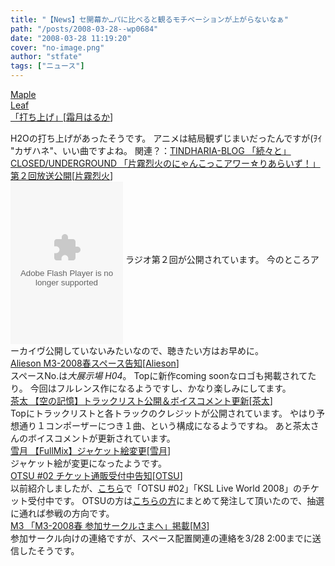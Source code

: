 ```yaml
---
title: "【News】セ開幕か…パに比べると観るモチベーションが上がらないなぁ"
path: "/posts/2008-03-28--wp0684"
date: "2008-03-28 11:19:20"
cover: "no-image.png"
author: "stfate"
tags: ["ニュース"]
---
```


<style type="text/css">
<!--
p {white-space: pre-wrap};
-->
</style>

<a class="topics" href="http://shimotsukin.jugem.jp/" target="_blank">Maple Leaf 「打ち上げ」</a><span class="junre">[<a href="http://shimotsukin.com/" target="_blank">霜月はるか</a>]</span>
<div class="news">H2Oの打ち上げがあったそうです。
アニメは結局観ずじまいだったんですが(ｦｲ "カザハネ"、いい曲ですよね。
関連？：<a href="http://tindharia.jugem.jp/" target="_blank">TINDHARIA-BLOG 「続々と」</a></div>
<a class="topics" href="http://rekka.jp/radio/" target="_blank">CLOSED/UNDERGROUND 「片霧烈火のにゃんこっこアワー☆りあらいず！」第２回放送公開</a><span class="junre">[<a href="http://rekka.jp/" target="_blank">片霧烈火</a>]</span>
<div class="news"><object classid="clsid:d27cdb6e-ae6d-11cf-96b8-444553540000" codebase="http://fpdownload.macromedia.com/pub/shockwave/cabs/flash/swflash.cab#version=8,0,0,0" width="180" height="260" id="nyancocco_oh_jesus" align="middle"><param name="allowScriptAccess" value="sameDomain" /><param name="movie" value="http://rekka.jp/radio/nyancompo/nyancocco_oh_jesus.swf" /><param name="quality" value="high" /><param name="wmode" value="transparent" /><param name="bgcolor" value="#ffffff" /><embed src="http://rekka.jp/radio/nyancompo/nyancocco_oh_jesus.swf" quality="high" wmode="transparent" bgcolor="#ffffff" width="180" height="260" name="nyancocco_oh_jesus" align="middle" allowScriptAccess="sameDomain" type="application/x-shockwave-flash" pluginspage="http://www.macromedia.com/go/getflashplayer" /></object>
ラジオ第２回が公開されています。
今のところアーカイヴ公開していないみたいなので、聴きたい方はお早めに。</div>
<a class="topics" href="http://www.alieson.net/" target="_blank">Alieson M3-2008春スペース告知</a><span class="junre">[<a href="http://www.alieson.net/" target="_blank">Alieson</a>]</span>
<div class="news">スペースNo.は<em>大展示場 H04</em>。
Topに新作coming soonなロゴも掲載されてたり。
今回はフルレンス作になるようですし、かなり楽しみにしてます。</div>
<a class="topics" href="http://www.team-e.co.jp/soranokioku/" target="_blank">茶太 【空の記憶】トラックリスト公開＆ボイスコメント更新</a><span class="junre">[<a href="http://chata.moo.jp/" target="_blank">茶太</a>]</span>
<div class="news">Topにトラックリストと各トラックのクレジットが公開されています。
やはり予想通り１コンポーザーにつき１曲、という構成になるようですね。
あと茶太さんのボイスコメントが更新されています。</div>
<a class="topics" href="http://aonokioku.sakura.ne.jp/fullmix/" target="_blank">雪月 【FullMix】ジャケット絵変更</a><span class="junre">[<a href="http://aonokioku.sakura.ne.jp/setsugetsu/" target="_blank">雪月</a>]</span>
<div class="news">ジャケット絵が変更になったようです。</div>
<a class="topics" href="http://otsu.dj/" target="_blank">OTSU #02 チケット通販受付中告知</a><span class="junre">[<a href="http://otsu.dj/" target="_blank">OTSU</a>]</span>
<div class="news">以前紹介しましたが、<a href="http://www.product.co.jp/tsuhan/2008otsu_ksl/start.html" target="_blank">こちら</a>で「OTSU #02」「KSL Live World 2008」のチケット受付中です。
OTSUの方は<a href="http://www.lampin.info/" target="_blank">こちらの方</a>にまとめて発注して頂いたので、抽選に通れば参戦の方向です。</div>
<a class="topics" href="http://www.m3net.jp/" target="_blank">M3 「M3-2008春 参加サークルさまへ」掲載</a><span class="junre">[<a href="http://www.m3net.jp/" target="_blank">M3</a>]</span>
<div class="news">参加サークル向けの連絡ですが、スペース配置関連の連絡を3/28 2:00までに送信したそうです。</div>
